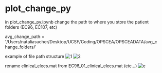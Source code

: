 # plot_change_py

in plot_change_py.ipynb change the path to where you store the patient folders (EC96, EC107, etc)

avg_change_path = '/Users/nataliasucher/Desktop/UCSF/Coding/OPSCEA/OPSCEADATA/avg_change_folders/'

example of file path structure
![1](https://user-images.githubusercontent.com/96442661/182444805-cd374b28-9ffa-4744-8bb9-44d82699fa84.jpg)
![2](https://user-images.githubusercontent.com/96442661/182451295-c25e9f9a-51b1-4249-8f40-4a99886d3d47.jpg)

rename clinical_elecs.mat from EC96_01_clinical_elecs.mat (etc...)
![e](https://user-images.githubusercontent.com/96442661/185176213-2c7c0178-81da-4e01-ab50-12dff3dc38f0.jpg)
